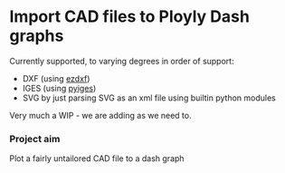 # Import CAD files to Ployly Dash graphs

Currently supported, to varying degrees in order of support:

- DXF (using [ezdxf](https://pypi.org/project/ezdxf/))
- IGES (using [pyiges](https://github.com/pyvista/pyiges))
- SVG by just parsing SVG as an xml file using builtin python modules

Very much a WIP - we are adding as we need to. 

### Project aim
Plot a fairly untailored CAD file to a dash graph
